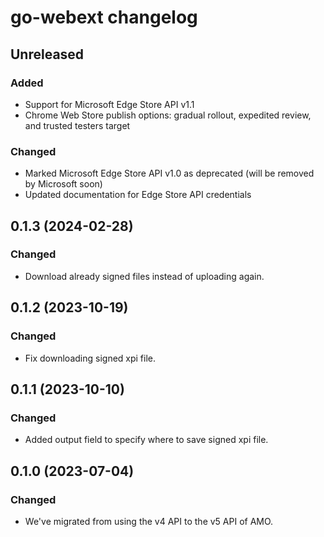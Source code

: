 # go-webext changelog

## Unreleased

### Added
- Support for Microsoft Edge Store API v1.1
- Chrome Web Store publish options: gradual rollout, expedited review, and trusted testers target

### Changed
- Marked Microsoft Edge Store API v1.0 as deprecated (will be removed by Microsoft soon)
- Updated documentation for Edge Store API credentials

## 0.1.3 (2024-02-28)

### Changed
- Download already signed files instead of uploading again.

## 0.1.2 (2023-10-19)

### Changed
- Fix downloading signed xpi file.

## 0.1.1 (2023-10-10)

### Changed
- Added output field to specify where to save signed xpi file.

## 0.1.0 (2023-07-04)

### Changed
- We've migrated from using the v4 API to the v5 API of AMO.
